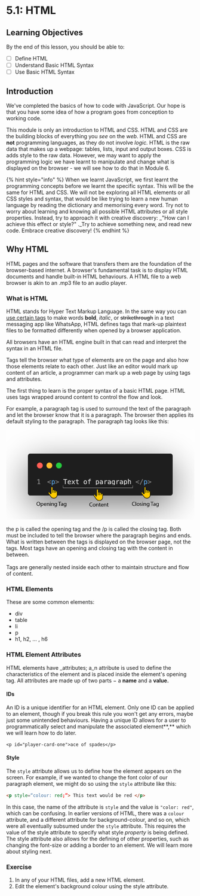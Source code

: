 # 5.1: HTML

## Learning Objectives

By the end of this lesson, you should be able to:

* [ ] Define HTML&#x20;
* [ ] Understand Basic HTML Syntax&#x20;
* [ ] Use Basic HTML Syntax

## Introduction

We've completed the basics of how to code with JavaScript. Our hope is that you have some idea of how a program goes from conception to working code.

This module is only an introduction to HTML and CSS. HTML and CSS are the building blocks of everything you _see_ on the _web_. HTML and CSS are **not** programming languages, as they do not involve _logic._ HTML is the raw data that makes up a webpage: tables, lists, input and output boxes. CSS is adds style to the raw data. However, we may want to apply the programming logic we have learnt to manipulate and change what is displayed on the browser - we will see how to do that in Module 6.

{% hint style="info" %}
When we learnt JavaScript, we first learnt the programming concepts before we learnt the specific syntax. This will be the same for HTML and CSS. We will not be exploring all HTML elements or all CSS styles and syntax, that would be like trying to learn a new human language by reading the dictionary and memorising every word. Try not to worry about learning and knowing all possible HTML attributes or all style properties. Instead, try to approach it with creative discovery: _"How can I achieve this effect or style?" ._Try to achieve something new, and read new code. Embrace creative discovery!
{% endhint %}

## Why HTML

HTML pages and the software that transfers them are the foundation of the browser-based internet. A browser's fundamental task is to display HTML documents and handle built-in HTML behaviours. A HTML file to a web browser is akin to an .mp3 file to an audio player.

### What is HTML

HTML stands for Hyper Text Markup Language. In the same way you can [use certain tags](https://faq.whatsapp.com/general/chats/how-to-format-your-messages/?lang=fi) to make words **bold**, _italic_, or ~~strikethrough~~ in a text messaging app like WhatsApp, HTML defines tags that mark-up plaintext files to be formatted differently when opened by a browser application.

All browsers have an HTML engine built in that can read and interpret the syntax in an HTML file.&#x20;

Tags tell the browser what type of elements are on the page and also how those elements relate to each other. Just like an editor would mark up content of an article, a programmer can mark up a web page by using tags and attributes.&#x20;

The first thing to learn is the proper syntax of a basic HTML page. HTML uses tags wrapped around content to control the flow and look.&#x20;

For example, a paragraph tag is used to surround the text of the paragraph and let the browser know that it is a paragraph. The browser then applies its default styling to the paragraph. The paragraph tag looks like this:

![](<../../.gitbook/assets/html elements.png>)

the p is called the opening tag and the /p is called the closing tag. Both must be included to tell the browser where the paragraph begins and ends. What is written between the tags is displayed on the browser page, not the tags. Most tags have an opening and closing tag with the content in between. \
\
Tags are generally nested inside each other to maintain structure and flow of content.

### HTML Elements

These are some common elements:

* div
* table
* li
* p
* h1, h2, ... , h6

### HTML Element Attributes

HTML elements have _attributes; a_n attribute is used to define the characteristics of the element and is placed inside the element's opening tag. All attributes are made up of two parts − a **name** and a **value.**&#x20;

#### IDs

An ID is a unique identifier for an HTML element. Only one ID can be applied to an element, though if you break this rule you won't get any errors, maybe just some unintended behaviours. Having a unique ID allows for a user to programmatically select and manipulate the associated element**,** which we will learn how to do later.&#x20;

```markup
<p id="player-card-one">ace of spades</p>
```

#### Style

The `style` attribute allows us to define how the element appears on the screen. For example, if we wanted to change the font color of our paragraph element, we might do so using the `style` attribute like this:

```html
<p style=“colour: red;”> This text would be red </p>
```

In this case, the name of the attribute is `style` and the value is `"color: red"`, which can be confusing. In earlier versions of HTML, there was a `colour` attribute, and a different attribute for background-colour, and so on, which were all eventually subsumed under the `style` attribute. This requires the value of the style attribute to specify what style _property_ is being defined. The style attribute also allows for the defining of other properties, such as changing the font-size or adding a border to an element. We will learn more about styling next.&#x20;

### Exercise

1. In any of your HTML files, add a new HTML element.
2. Edit the element's background colour using the style attribute.
